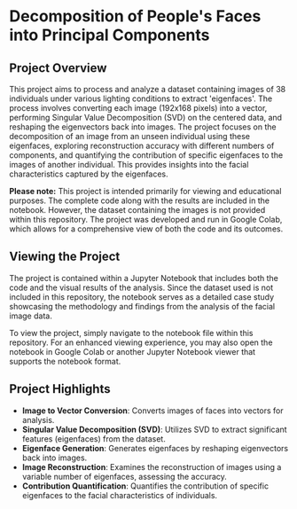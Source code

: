 # Decomposition of People's Faces into Principal Components

## Project Overview

This project aims to process and analyze a dataset containing images of 38 individuals under various lighting conditions to extract 'eigenfaces'. The process involves converting each image (192x168 pixels) into a vector, performing Singular Value Decomposition (SVD) on the centered data, and reshaping the eigenvectors back into images. The project focuses on the decomposition of an image from an unseen individual using these eigenfaces, exploring reconstruction accuracy with different numbers of components, and quantifying the contribution of specific eigenfaces to the images of another individual. This provides insights into the facial characteristics captured by the eigenfaces.

**Please note:** This project is intended primarily for viewing and educational purposes. The complete code along with the results are included in the notebook. However, the dataset containing the images is not provided within this repository. The project was developed and run in Google Colab, which allows for a comprehensive view of both the code and its outcomes.

## Viewing the Project

The project is contained within a Jupyter Notebook that includes both the code and the visual results of the analysis. Since the dataset used is not included in this repository, the notebook serves as a detailed case study showcasing the methodology and findings from the analysis of the facial image data.

To view the project, simply navigate to the notebook file within this repository. For an enhanced viewing experience, you may also open the notebook in Google Colab or another Jupyter Notebook viewer that supports the notebook format.

## Project Highlights

- **Image to Vector Conversion**: Converts images of faces into vectors for analysis.
- **Singular Value Decomposition (SVD)**: Utilizes SVD to extract significant features (eigenfaces) from the dataset.
- **Eigenface Generation**: Generates eigenfaces by reshaping eigenvectors back into images.
- **Image Reconstruction**: Examines the reconstruction of images using a variable number of eigenfaces, assessing the accuracy.
- **Contribution Quantification**: Quantifies the contribution of specific eigenfaces to the facial characteristics of individuals.


